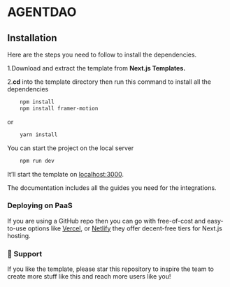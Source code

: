 # AGENTDAO

## Installation

Here are the steps you need to follow to install the dependencies.

1.Download and extract the template from **Next.js Templates.**

2.**cd** into the template directory then run this command to install all the dependencies

```bash
    npm install
    npm install framer-motion
```

or

```bash
    yarn install
 ```

You can start the project on the local server

```bash
    npm run dev
 ```

It’ll start the template on [localhost:3000](http://localhost:3000).

The documentation includes all the guides you need for the integrations.

### Deploying on PaaS

If you are using a GitHub repo then you can go with free-of-cost and easy-to-use options like [Vercel](https://vercel.com/), or [Netlify](https://netlify.com/) they offer decent-free tiers for Next.js hosting.

### 💜 Support

If you like the template, please star this repository to inspire the team to create more stuff like this and reach more users like you!
